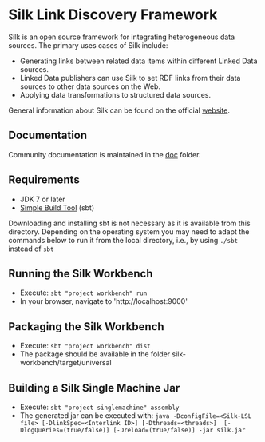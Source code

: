 # Silk Link Discovery Framework

Silk is an open source framework for integrating heterogeneous data sources. The primary uses cases of Silk include:

- Generating links between related data items within different Linked Data sources.
- Linked Data publishers can use Silk to set RDF links from their data sources to other data sources on the Web.
- Applying data transformations to structured data sources.

General information about Silk can be found on the official [website](http://silk-framework.com).

## Documentation

Community documentation is maintained in the [doc](doc/) folder.

## Requirements

- JDK 7 or later
- [Simple Build Tool](http://www.scala-sbt.org/) (sbt)

Downloading and installing sbt is not necessary as it is available from this directory. Depending on the operating system you may need to adapt the commands below to run it from the local directory, i.e., by using `./sbt` instead of `sbt`

## Running the Silk Workbench

- Execute: `sbt "project workbench" run`
- In your browser, navigate to 'http://localhost:9000'

## Packaging the Silk Workbench

- Execute: `sbt "project workbench" dist`
- The package should be available in the folder silk-workbench/target/universal

## Building a Silk Single Machine Jar

- Execute: `sbt "project singlemachine" assembly`
- The generated jar can be executed with: `java -DconfigFile=<Silk-LSL file> [-DlinkSpec=<Interlink ID>] [-Dthreads=<threads>]  [-DlogQueries=(true/false)] [-Dreload=(true/false)] -jar silk.jar`
